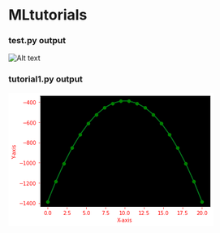 # MLtutorials
### test.py output
 ![ Alt text](https://media.giphy.com/media/H7H7xFrh6PVkR8VkYT/giphy.gif) 

### tutorial1.py output
![ Alt text](https://github.com/asutoshgha/MLtutorials/blob/main/Unknown-2.png)
